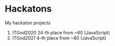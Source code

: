 # Hackatons
My hackaton projects

1. ITGod2020 24-th place from ~60 (JavaScript)
2. ITGod2021 4-th place from ~80 (JavaScript)

